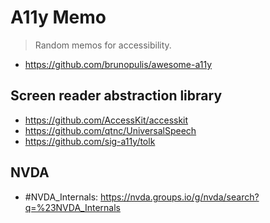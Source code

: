 # A11y Memo

> Random memos for accessibility.


- https://github.com/brunopulis/awesome-a11y


## Screen reader abstraction library
- https://github.com/AccessKit/accesskit
- https://github.com/qtnc/UniversalSpeech
- https://github.com/sig-a11y/tolk


## NVDA

- #NVDA_Internals: https://nvda.groups.io/g/nvda/search?q=%23NVDA_Internals
